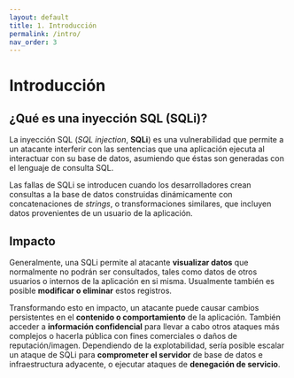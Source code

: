```yaml
---
layout: default
title: 1. Introducción
permalink: /intro/
nav_order: 3
---
```


# Introducción

## ¿Qué es una inyección SQL (SQLi)?

La inyección SQL (*SQL injection*, **SQLi**) es una vulnerabilidad que permite a un atacante interferir con las sentencias que una aplicación ejecuta al interactuar con su base de datos, asumiendo que éstas son generadas con el lenguaje de consulta SQL. 

Las fallas de SQLi se introducen cuando los desarrolladores crean consultas a la base de datos construidas dinámicamente con concatenaciones de *strings*, o transformaciones similares, que incluyen datos provenientes de un usuario de la aplicación.

## Impacto

Generalmente, una SQLi permite al atacante **visualizar datos** que normalmente no podrán ser consultados, tales como datos de otros usuarios o internos de la aplicación en si misma. Usualmente también es posible **modificar o eliminar** estos registros.

Transformando esto en impacto, un atacante puede causar cambios persistentes en el **contenido o comportamiento** de la aplicación. También acceder a **información confidencial** para llevar a cabo otros ataques más complejos o hacerla pública con fines comerciales o daños de reputación/imagen. Dependiendo de la explotabilidad, sería posible escalar un ataque de SQLi para **comprometer el servidor** de base de datos e infraestructura adyacente, o ejecutar ataques de **denegación de servicio**.
